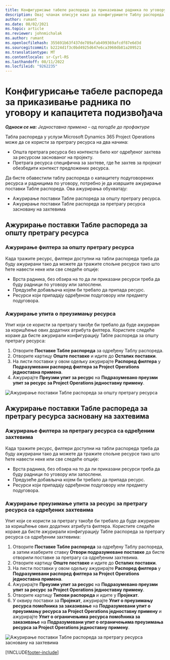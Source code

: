 ```yaml
---
title: Конфигурисање табеле распореда за приказивање радника по уговору и капацитета подизвођача
description: Овај чланак описује како да конфигуришете Таблу распореда у услузи Microsoft Dynamics 365 Project Operations да бисте приказали подуговорени капацитет приликом одређивања особља за захтеве за ресурсима.
author: rumant
ms.date: 08/02/2021
ms.topic: article
ms.reviewer: johnmichalak
ms.author: rumant
ms.openlocfilehash: 355691b63f437de789afab499369afcdf87e6d3d
ms.sourcegitcommit: b2224d1f3c0bd4925d647e6ca3960db81a209521
ms.translationtype: MT
ms.contentlocale: sr-Cyrl-RS
ms.lasthandoff: 08/11/2022
ms.locfileid: "9262235"
---
```

# <a name="configure-schedule-board-to-show-contract-workers-and-subcontracted-capacity"></a>Конфигурисање табеле распореда за приказивање радника по уговору и капацитета подизвођача 

_**Односи се на:** Једноставна примена – од погодбе до профактуре_

Табла распореда у услузи Microsoft Dynamics 365 Project Operations може да се користи за претрагу ресурса на два начина:

- Општа претрага ресурса без контекста било ког одређеног захтева за ресурсом заснованог на пројекту.
- Претрага ресурса специфична за захтеве, где ће захтев за пројекат обезбедити контекст предложених ресурса.

Да бисте обавестили таблу распореда о капацитету подуговорених ресурса и радницима по уговору, потребно је да извршите ажурирање поставки Табле распореда. Ова ажурирања обухватају: 
- Ажурирање поставки Табле распореда за општу претрагу ресурса.
- Ажурирање поставки Табле распореда за претрагу ресурса засновану на захтевима

## <a name="update-schedule-board-settings-for-general-resource-search"></a>Ажурирање поставки Табле распореда за општу претрагу ресурса
### <a name="update-filters-for-general-resource-search"></a>Ажурирање филтера за општу претрагу ресурса
Када тражите ресурс, филтери доступни на табли распореда треба да буду ажурирани тако да можете да тражите спољне ресурсе тако што ћете навести неке или све следеће опције:
  - Врста радника, без обзира на то да ли приказани ресурси треба да буду радници по уговору или запослени.
  - Предузеће добављача којем би требало да припада ресурс.
  - Ресурси који припадају одређеном подуговору или предмету подуговора.
    
### <a name="update-retrieve-resource-query"></a>Ажурирање упита о преузимању ресурса
Упит који се користи за претрагу такође би требало да буде ажуриран за коришћење ових додатних атрибута филтера. Користите следеће кораке да бисте ажурирали конфигурацију Табле распореда за општу претрагу ресурса:  
1. Отворите **Поставке Табле распореда** за одређену Таблу распореда.
2. Отворите картицу **Опште поставке** и идите до **Осталих поставки**.
3. На листи поставки у овом одељку ажурирајте **Распоред филтера** у **Подразумевани распоред филтера за Project Operations једноставна примена**.
4. Ажурирајте **Преузми упит за ресурс** на **Подразумевано преузми упит за ресурс за Project Operations једноставну примену**.

![Ажурирање поставки Табле распореда за општу претрагу ресурса](../media/BoardSettings.png)  

## <a name="update-schedule-board-settings-for-requirementbased-resource-search"></a>Ажурирање поставки Табле распореда за претрагу ресурса засновану на захтевима
### <a name="update-filters-for-requirement-specific-resource-search"></a>Ажурирање филтера за претрагу ресурса са одређеним захтевима 
Када тражите ресурс, филтери доступни на табли распореда треба да буду ажурирани тако да можете да тражите спољне ресурсе тако што ћете навести неке или све следеће опције:
 - Врста радника, без обзира на то да ли приказани ресурси треба да буду радници по уговору или запослени.
 - Предузеће добављача којем би требало да припада ресурс.
 - Ресурси који припадају одређеном подуговору или предмету подуговора.

### <a name="update-retrieve-resource-query-for-requirement-specific-resource-search"></a>Ажурирање преузимање упита за ресурс за претрагу ресурса са одређених захтевима 
Упит који се користи за претрагу такође би требало да буде ажуриран за коришћење ових додатних атрибута филтера. Користите следеће кораке да бисте ажурирали конфигурацију Табле распореда за претрагу ресурса са одређеним захтевима:

1. Отворите **Поставке Табле распореда** за одређену Таблу распореда, а затим изаберите ставку **Отвори подразумеване поставке** да бисте отворили поставке за претрагу са одређеним захтевима.
2. Отворите картицу **Опште поставке** и идите до **Осталих поставки**.
3. На листи поставки у овом одељку ажурирајте **Распоред филтера** у **Подразумевани распоред филтера за Project Operations једноставна примена**.
4. Ажурирајте **Преузми упит за ресурс** на **Подразумевано преузми упит за ресурс за Project Operations једноставну примену**.
5. Отворите картицу **Типови распореда** и идите у **Пројекат**.
6. У оквиру поставки за **Пројекат**, ажурирајте **Упит о преузимању ресурса помоћника за заказивање** на **Подразумевани упит о преузимању ресурса за Project Operations једноставну примену** и ажурирајте **Упит о ограничењима ресурса помоћника за заказивање** на **Подразумевани упит о ограничењима преузимања ресурса за Project Operations једноставну примену**.

![Ажурирање поставки Табле распореда за претрагу ресурса засновану на захтевима](../media/SASettings.png)  

[!INCLUDE[footer-include](../../includes/footer-banner.md)]
